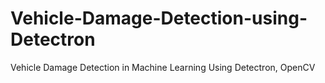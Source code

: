 # Vehicle-Damage-Detection-using-Detectron
Vehicle Damage Detection in Machine Learning Using Detectron, OpenCV
